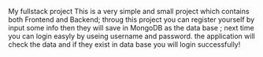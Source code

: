 My fullstack project
This is a very simple and small project which contains both Frontend and Backend;
throug this project you can register yourself by input some info then
they will save in MongoDB as the data base ;
next time you can login easyly by useing username and password.
the application will check the data and if they exist in data base you will 
login successfully!
